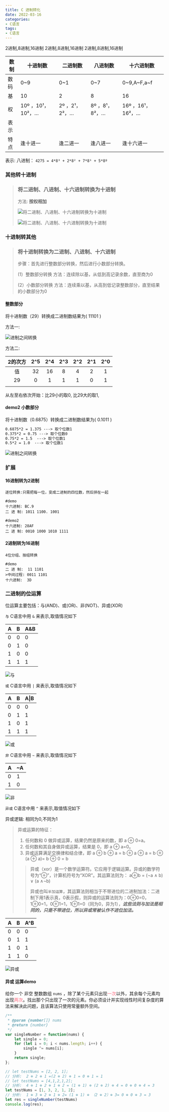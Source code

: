 ```yaml
---
title: C 进制转化
date: 2022-03-16
categories: 
- C语言
tags:
- C语言
---
```

2进制,8进制,16进制
2进制,8进制,16进制
2进制,8进制,16进制

<!-- more -->

| 数制 | 十进制数          | 二进制数       | 八进制数       | 十六进制数        |
| ---- | ----------------- | -------------- | -------------- | ----------------- |
| 数码 | 0~9               | 0~1            | 0~7            | 0~9,A~F,a~f       |
| 基   | 10                | 2              | 8              | 16                |
| 权   | 10º ，10¹，10²，… | 2º ，2¹，2²，… | 8º ，8¹，8²，… | 16º ，16¹，16²，… |
| 表示 |                   |                |                |                   |
| 特点 | 逢十进一          | 逢二进一       | 逢八进一       | 逢十六进一        |

表示:  八进制： `4275 = 4*8³ + 2*8² + 7*8¹ + 5*8º`

### 其他转十进制

> ### 将二进制、八进制、十六进制转换为十进制
>
> 方法: **按权相加**
>
> ![将二进制、八进制、十六进制转换为十进制](/img/c_start/fc_02_1.png "将二进制、八进制、十六进制转换为十进制")
>
> ![将二进制、八进制、十六进制转换为十进制](/img/c_start/co_a_02.png "将二进制、八进制、十六进制转换为十进制")

### 十进制转其他

> ### 将十进制转换为二进制、八进制、十六进制
>
> 步骤：首先进行整数部分转换，然后进行小数部分转换。
>
> (1）整数部分转换
> 		方法：连续除以基，从低到高记录余数，直至商为0
>
> (2）小数部分转换
> 	  方法：连续乘以基，从高到低记录整数部分，直至结果的小数部分为0

#### 整数部分

将十进制数（29）转换成二进制数结果为( 11101 )

方法一:

![进制之间转换](/img/c_start/co_a_03_2.png "进制之间转换")

方法二: 

| 2的次方 | 2^5  | 2^4  | 2^3  | 2^2  | 2^1  | 2^0  |
| :-----: | :--: | :--: | :--: | :--: | :--: | :--: |
|   值    |  32  |  16  |  8   |  4   |  2   |  1   |
|   29    |  0   |  1   |  1   |  1   |  0   |  1   |
|         |      |      |      |      |      |      |

从左至右依次开始：比29小的取0, 比29大的取1,

#### demo2 小数部分

将十进制数（0.6875）转换成二进制数结果为( 0.1011 )

```html
0.6875*2 = 1.375 ---> 取个位数1
0.375*2 = 0.75 ---> 取个位数0
0.75*2 = 1.5  ---> 取个位数1
0.5*2 = 1.0  ---> 取个位数1
```

![进制之间转换](/img/c_start/co_a_03_3.png "进制之间转换")

### 扩展

#### 16进制转为2进制

```wiki
逐位转换:只需把每一位，变成二进制的四位数，然后拼在一起

#demo
十六进制: BC.9
二 进 制: 1011 1100. 1001

#demo2
十六进制: 28AF
二 进 制: 0010 1000 1010 1111
```

#### 2进制转为16进制

```wiki
4位分组、按组转换

#demo
二 进 制:  11 1101
>中间过程: 0011 1101
十六进制:  3D
```





### 二进制的位运算

位运算主要包括：与(AND)、或(OR)、非(NOT)、异或(XOR)

`与` C语言中用  `&` 来表示,取值情况如下

| A    | B    | A&B  |
| ---- | ---- | ---- |
| 0    | 0    | 0    |
| 0    | 1    | 0    |
| 1    | 0    | 0    |
| 1    | 1    | 1    |

![与](/img/c_start/fc_02_2.png "与")

`或` C语言中用  `|` 来表示,取值情况如下

| A    | B    | A\|B |
| ---- | ---- | ---- |
| 0    | 0    | 0    |
| 0    | 1    | 1    |
| 1    | 0    | 1    |
| 1    | 1    | 1    |

![或](/img/c_start/fc_02_3.png "或")

`非` C语言中用  `~` 来表示,取值情况如下

| A    | ~A   |
| ---- | ---- |
| 0    | 1    |
| 1    | 0    |

![非](/img/c_start/fc_02_4.png "非")

`异或` C语言中用  `^` 来表示,取值情况如下

异或逻辑: 相同为0,不同为1

> 异或运算的特征：
>
> 1.  任何数和 0 做异或运算，结果仍然是原来的数，即 a ⊕ 0=a。
> 2.  任何数和其自身做异或运算，结果是 0，即 a ⊕ a=0。
> 3.  异或运算满足交换律和结合律，即 a ⊕ b ⊕ a = b ⊕ a ⊕ a = b ⊕ (a ⊕ a)= b ⊕ 0 = b
>
> > 异或（xor）是一个数学运算符。它应用于逻辑运算。异或的数学符号为“⊕”，计算机符号为“XOR”。其运算法则为： a⊕b = (¬a ∧ b) ∨ (a ∧¬b)
> >
> > 异或也叫`半加运算`，其运算法则相当于不带进位的二进制加法：二进制下用1表示真，0表示假，则异或的运算法则为：0⊕0=0，1⊕0=1，0⊕1=1，1⊕1=0（同为0，异为1），***这些法则与加法是相同的，只是不带进位，所以异或常被认作不进位加法。***

| A    | B    | A^B  |
| ---- | ---- | ---- |
| 0    | 0    | 0    |
| 0    | 1    | 1    |
| 1    | 0    | 1    |
| 1    | 1    | 0    |

![异或](/img/c_start/fc_02_5.png "异或")

#### 异或 运算demo

给你一个 非空 整数数组 `nums` ，除了某个元素只出现<font color='#ff6b81'>一次</font>以外，其余每个元素均出现<font color='#ff6b81'>两次</font>。找出那个只出现了一次的元素。你必须设计并实现线性时间复杂度的算法来解决此问题，且该算法只使用常量额外空间。

```js
/**
 * @param {number[]} nums
 * @return {number}
 */
var singleNumber = function(nums) {
    let single = 0;
    for (let i = 0; i < nums.length; i++) {
        single ^= nums[i];
    }
    return single;
};

// let testNums = [2, 2, 1];
// 分析:  2 ⊕ 2 ⊕ 1 =(2 ⊕ 2) ⊕ 1 = 0 ⊕ 1 = 1
// let testNums = [4,1,2,1,2];
// 分析:  4 ⊕ 1 ⊕ 2 ⊕ 1 ⊕ 2 = (1 ⊕ 1) ⊕ (2 ⊕ 2) ⊕ 4 = 0 ⊕ 0 ⊕ 4 = 3
let testNums = [1, 3, 2, 1, 2];
// 分析:  1 ⊕ 3 ⊕ 2 ⊕ 1 ⊕ 2= (1 ⊕ 1) ⊕ （2 ⊕ 2）⊕ 3= 0 ⊕ 0 ⊕ 3 = 3
let res = singleNumber(testNums)
console.log(res);
```



















